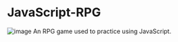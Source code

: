 # JavaScript-RPG
![image](https://github.com/liupeining/JavaScript-RPG/assets/56020224/d5f92d24-a4e0-44cd-8e06-f910dbd85f87)
An RPG game used to practice using JavaScript.
